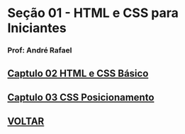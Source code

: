 

# Seção 01 - HTML e CSS para Iniciantes

### Prof: André Rafael

## [Captulo 02 HTML e CSS Básico]()

## [Captulo 03 CSS Posicionamento]()


## [VOLTAR](https://github.com/lex4brao/01.CURSOS.E.ESTUDOS/blob/main/README.md)
